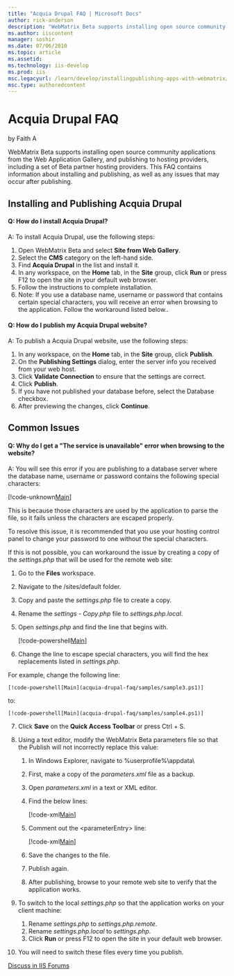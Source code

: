 ```yaml
---
title: "Acquia Drupal FAQ | Microsoft Docs"
author: rick-anderson
description: "WebMatrix Beta supports installing open source community applications from the Web Application Gallery, and publishing to hosting providers, including a set..."
ms.author: iiscontent
manager: soshir
ms.date: 07/06/2010
ms.topic: article
ms.assetid: 
ms.technology: iis-develop
ms.prod: iis
msc.legacyurl: /learn/develop/installingpublishing-apps-with-webmatrix/acquia-drupal-faq
msc.type: authoredcontent
---
```

Acquia Drupal FAQ
====================
by Faith A

WebMatrix Beta supports installing open source community applications from the Web Application Gallery, and publishing to hosting providers, including a set of Beta partner hosting providers. This FAQ contains information about installing and publishing, as well as any issues that may occur after publishing.

## Installing and Publishing Acquia Drupal

#### Q: How do I install Acquia Drupal?

A: To install Acquia Drupal, use the following steps:

1. Open WebMatrix Beta and select **Site from Web Gallery**.
2. Select the **CMS** category on the left-hand side.
3. Find **Acquia Drupal** in the list and install it.
4. In any workspace, on the **Home** tab, in the **Site** group, click **Run** or press F12 to open the site in your default web browser.
5. Follow the instructions to complete installation.
6. Note: If you use a database name, username or password that contains certain special characters, you will receive an error when browsing to the application. Follow the workaround listed below..

#### Q: How do I publish my Acquia Drupal website?

A: To publish a Acquia Drupal website, use the following steps:

1. In any workspace, on the **Home** tab, in the **Site** group, click **Publish**.
2. On the **Publishing Settings** dialog, enter the server info you received from your web host.
3. Click **Validate Connection** to ensure that the settings are correct.
4. Click **Publish**.
5. If you have not published your database before, select the Database checkbox.
6. After previewing the changes, click **Continue**.

## Common Issues

#### Q: Why do I get a "The service is unavailable" error when browsing to the website?

A: You will see this error if you are publishing to a database server where the database name, username or password contains the following special characters:

[!code-unknown[Main](acquia-drupal-faq/samples/sample-127463-1.unknown)]

This is because those characters are used by the application to parse the file, so it fails unless the characters are escaped properly.

To resolve this issue, it is recommended that you use your hosting control panel to change your password to one without the special characters.

If this is not possible, you can workaround the issue by creating a copy of the *settings.php* that will be used for the remote web site:

1. Go to the **Files** workspace.
2. Navigate to the /sites/default folder.
3. Copy and paste the *settings.php* file to create a copy.
4. Rename the *settings - Copy.php* file to *settings.php.local*.
5. Open *settings.php* and find the line that begins with. 

    [!code-powershell[Main](acquia-drupal-faq/samples/sample2.ps1)]
6. Change the line to escape special characters, you will find the hex replacements listed in *settings.php*.  
  
 For example, change the following line:

    [!code-powershell[Main](acquia-drupal-faq/samples/sample3.ps1)]

 to:

    [!code-powershell[Main](acquia-drupal-faq/samples/sample4.ps1)]
7. Click **Save** on the **Quick Access Toolbar** or press Ctrl + S.
8. Using a text editor, modify the WebMatrix Beta parameters file so that the Publish will not incorrectly replace this value: 

    1. In Windows Explorer, navigate to %userprofile%\appdata\
    2. First, make a copy of the *parameters.xml* file as a backup.
    3. Open *parameters.xml* in a text or XML editor.
    4. Find the below lines:  

        [!code-xml[Main](acquia-drupal-faq/samples/sample5.xml)]
    5. Comment out the &lt;parameterEntry&gt; line:  

        [!code-xml[Main](acquia-drupal-faq/samples/sample6.xml)]
    6. Save the changes to the file.
    7. Publish again.
    8. After publishing, browse to your remote web site to verify that the application works.
9. To switch to the local *settings.php* so that the application works on your client machine: 

    1. Rename *settings.php* to *settings.php.remote*.
    2. Rename *settings.php.local* to *settings.php*.
    3. Click **Run** or press F12 to open the site in your default web browser.
10. You will need to switch these files every time you publish.
  
  
[Discuss in IIS Forums](https://forums.iis.net/1166.aspx)